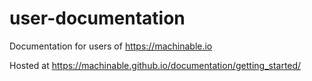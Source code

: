 # user-documentation
Documentation for users of https://machinable.io

Hosted at https://machinable.github.io/documentation/getting_started/
